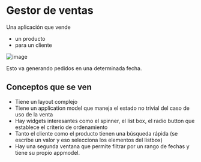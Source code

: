 # Gestor de ventas

Una aplicación que vende

* un producto
* para un cliente

![image](https://cloud.githubusercontent.com/assets/4549002/17306526/dc88f8ec-5806-11e6-9e08-92447768fdde.png)

Esto va generando pedidos en una determinada fecha.

## Conceptos que se ven

* Tiene un layout complejo
* Tiene un application model que maneja el estado no trivial del caso de uso de la venta
* Hay widgets interesantes como el spinner, el list box, el radio button que establece el criterio de ordenamiento
* Tanto el cliente como el producto tienen una búsqueda rápida (se escribe un valor y eso selecciona los elementos del listbox)
* Hay una segunda ventana que permite filtrar por un rango de fechas y tiene su propio appmodel.
